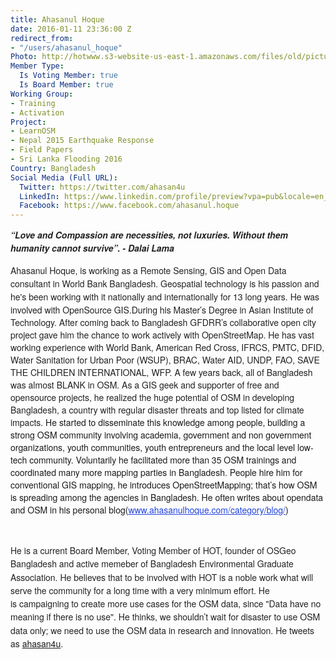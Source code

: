```yaml
---
title: Ahasanul Hoque
date: 2016-01-11 23:36:00 Z
redirect_from:
- "/users/ahasanul_hoque"
Photo: http://hotwww.s3-website-us-east-1.amazonaws.com/files/old/pictures/picture-319-1452842533.jpg
Member Type:
  Is Voting Member: true
  Is Board Member: true
Working Group:
- Training
- Activation
Project:
- LearnOSM
- Nepal 2015 Earthquake Response
- Field Papers
- Sri Lanka Flooding 2016
Country: Bangladesh
Social Media (Full URL):
  Twitter: https://twitter.com/ahasan4u
  LinkedIn: https://www.linkedin.com/profile/preview?vpa=pub&locale=en_US
  Facebook: https://www.facebook.com/ahasanul.hoque
---
```


<p><em><strong><span style="color: #222222; font-family: 'Helvetica Neue', Arial, sans-serif; font-size: 14px; line-height: 21.2113px;"><span style="font-family: 'Helvetica Neue', Arial, sans-serif; font-size: 14px; font-variant-ligatures: normal; font-variant-caps: normal;">“Love and Compassion are necessities, not luxuries. Without them humanity cannot survive”. - Dalai Lama</span></span></strong></em></p><p><span style="color: #222222; font-family: 'Helvetica Neue', Arial, sans-serif; font-size: 14px; line-height: 21.2113px;">Ahasanul Hoque, is working as a Remote Sensing, GIS and Open Data consultant in World Bank Bangladesh. Geospatial technology is his passion and he's been working with it nationally and internationally for 13 long years.&nbsp;</span><span style="color: #222222; font-family: 'Helvetica Neue', Arial, sans-serif; font-size: 14px; font-style: normal; font-variant-ligatures: normal; font-variant-caps: normal; font-weight: normal;">He was involved with OpenSource GIS.</span><span style="color: #222222; font-family: 'Helvetica Neue', Arial, sans-serif; font-size: 14px;">During his Master’s Degree in Asian Institute of Technology. After coming back to Bangladesh GFDRR’s collaborative open city project gave him the chance to work actively with OpenStreetMap. He has vast working experience with World Bank, American Red Cross, IFRCS, PMTC, DFID, Water Sanitation for Urban Poor (WSUP), BRAC, Water AID, UNDP, FAO, SAVE THE CHILDREN INTERNATIONAL, WFP. A few years back, all of Bangladesh was almost BLANK in OSM. As a GIS geek and supporter of free and opensource projects, he realized the huge potential of OSM in developing Bangladesh, a country with regular disaster threats and top listed for climate impacts.&nbsp;</span><span style="font-family: 'Helvetica Neue', Arial, sans-serif; font-size: 14px; font-style: normal; font-variant-ligatures: normal; font-variant-caps: normal; font-weight: normal;">He started to disseminate this knowledge among people, building a strong OSM community involving academia, government and non government organizations, youth communities, youth entrepreneurs and the local level low-tech community. Voluntarily he facilitated more than 35 OSM trainings and coordinated many more mapping parties in Bangladesh. People hire him for conventional GIS mapping, he introduces OpenStreetMapping; that’s how OSM is spreading among the agencies in Bangladesh. He often writes about opendata and OSM in his personal blog(</span><a style="box-sizing: border-box; color: #2244dd; -webkit-appearance: none; outline: 0px; font-family: 'Helvetica Neue', Arial, sans-serif; font-size: 14px; font-style: normal; font-variant-ligatures: normal; font-variant-caps: normal; font-weight: normal;" href="http://www.ahasanulhoque.com/category/blog/" rel="nofollow">www.ahasanulhoque.com/category/blog/</a><span style="font-family: 'Helvetica Neue', Arial, sans-serif; font-size: 14px; font-style: normal; font-variant-ligatures: normal; font-variant-caps: normal; font-weight: normal;">)</span></p><p>&nbsp;</p><p><span style="color: #222222; font-family: 'Helvetica Neue', Arial, sans-serif; font-size: 14px; line-height: 21.2113px;">He is a current Board Member, Voting Member of HOT, founder of OSGeo Bangladesh and active memeber of Bangladesh Environmental Graduate Association.&nbsp;<span style="font-family: 'Helvetica Neue', Arial, sans-serif; font-size: 14px; font-style: normal; font-variant-ligatures: normal; font-variant-caps: normal; font-weight: normal;">He believes that to be involved with HOT is a noble work what will serve the community for a long time with a very minimum effort. He is&nbsp;</span><span style="font-family: 'Helvetica Neue', Arial, sans-serif; font-size: 14px; font-style: normal; font-variant-ligatures: normal; font-variant-caps: normal; font-weight: normal;">campaigning to create more use cases for the OSM data, since "Data have no meaning if there is no use". He thinks, we shouldn’t wait for disaster to use OSM data only; we need to use the OSM data in research and innovation. He tweets as <a href="https://twitter.com/ahasan4u">ahasan4u</a>.</span></span></p>
